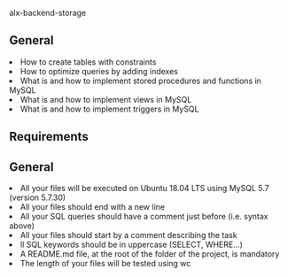 <p>alx-backend-storage
<h2><b>General</b></h2>
<li>How to create tables with constraints
<li>How to optimize queries by adding indexes
<li>What is and how to implement stored procedures and functions in MySQL
<li>What is and how to implement views in MySQL
<li>What is and how to implement triggers in MySQL
<h2>Requirements</h2>
<h2>General</h2>
<li>All your files will be executed on Ubuntu 18.04 LTS using MySQL 5.7 (version 5.7.30)
<li>All your files should end with a new line
<li>All your SQL queries should have a comment just before (i.e. syntax above)
<li>All your files should start by a comment describing the task
<li>ll SQL keywords should be in uppercase (SELECT, WHERE…)
<li>A README.md file, at the root of the folder of the project, is mandatory
<li>The length of your files will be tested using wc
